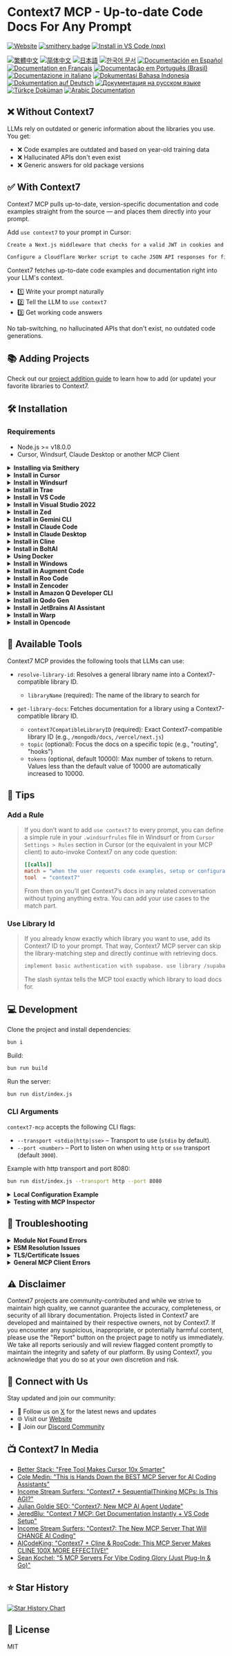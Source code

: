 # Context7 MCP - Up-to-date Code Docs For Any Prompt

[![Website](https://img.shields.io/badge/Website-context7.com-blue)](https://context7.com) [![smithery badge](https://smithery.ai/badge/@upstash/context7-mcp)](https://smithery.ai/server/@upstash/context7-mcp) [<img alt="Install in VS Code (npx)" src="https://img.shields.io/badge/VS_Code-VS_Code?style=flat-square&label=Install%20Context7%20MCP&color=0098FF">](https://insiders.vscode.dev/redirect?url=vscode%3Amcp%2Finstall%3F%7B%22name%22%3A%22context7%22%2C%22command%22%3A%22npx%22%2C%22args%22%3A%5B%22-y%22%2C%22%40upstash%2Fcontext7-mcp%40latest%22%5D%7D)

[![繁體中文](https://img.shields.io/badge/docs-繁體中文-yellow)](./docs/README.zh-TW.md) [![简体中文](https://img.shields.io/badge/docs-简体中文-yellow)](./docs/README.zh-CN.md) [![日本語](https://img.shields.io/badge/docs-日本語-b7003a)](./docs/README.ja.md) [![한국어 문서](https://img.shields.io/badge/docs-한국어-green)](./docs/README.ko.md) [![Documentación en Español](https://img.shields.io/badge/docs-Español-orange)](./docs/README.es.md) [![Documentation en Français](https://img.shields.io/badge/docs-Français-blue)](./docs/README.fr.md) [![Documentação em Português (Brasil)](<https://img.shields.io/badge/docs-Português%20(Brasil)-purple>)](./docs/README.pt-BR.md) [![Documentazione in italiano](https://img.shields.io/badge/docs-Italian-red)](./docs/README.it.md) [![Dokumentasi Bahasa Indonesia](https://img.shields.io/badge/docs-Bahasa%20Indonesia-pink)](./docs/README.id-ID.md) [![Dokumentation auf Deutsch](https://img.shields.io/badge/docs-Deutsch-darkgreen)](./docs/README.de.md) [![Документация на русском языке](https://img.shields.io/badge/docs-Русский-darkblue)](./docs/README.ru.md) [![Türkçe Doküman](https://img.shields.io/badge/docs-Türkçe-blue)](./docs/README.tr.md) [![Arabic Documentation](https://img.shields.io/badge/docs-Arabic-white)](./docs/README.ar.md)

## ❌ Without Context7

LLMs rely on outdated or generic information about the libraries you use. You get:

- ❌ Code examples are outdated and based on year-old training data
- ❌ Hallucinated APIs don't even exist
- ❌ Generic answers for old package versions

## ✅ With Context7

Context7 MCP pulls up-to-date, version-specific documentation and code examples straight from the source — and places them directly into your prompt.

Add `use context7` to your prompt in Cursor:

```txt
Create a Next.js middleware that checks for a valid JWT in cookies and redirects unauthenticated users to `/login`. use context7
```

```txt
Configure a Cloudflare Worker script to cache JSON API responses for five minutes. use context7
```

Context7 fetches up-to-date code examples and documentation right into your LLM's context.

- 1️⃣ Write your prompt naturally
- 2️⃣ Tell the LLM to `use context7`
- 3️⃣ Get working code answers

No tab-switching, no hallucinated APIs that don't exist, no outdated code generations.

## 📚 Adding Projects

Check out our [project addition guide](./docs/adding-projects.md) to learn how to add (or update) your favorite libraries to Context7.

## 🛠️ Installation

### Requirements

- Node.js >= v18.0.0
- Cursor, Windsurf, Claude Desktop or another MCP Client

<details>
<summary><b>Installing via Smithery</b></summary>

To install Context7 MCP Server for any client automatically via [Smithery](https://smithery.ai/server/@upstash/context7-mcp):

```bash
npx -y @smithery/cli@latest install @upstash/context7-mcp --client <CLIENT_NAME> --key <YOUR_SMITHERY_KEY>
```

You can find your Smithery key in the [Smithery.ai webpage](https://smithery.ai/server/@upstash/context7-mcp).

</details>

<details>
<summary><b>Install in Cursor</b></summary>

Go to: `Settings` -> `Cursor Settings` -> `MCP` -> `Add new global MCP server`

Pasting the following configuration into your Cursor `~/.cursor/mcp.json` file is the recommended approach. You may also install in a specific project by creating `.cursor/mcp.json` in your project folder. See [Cursor MCP docs](https://docs.cursor.com/context/model-context-protocol) for more info.

> Since Cursor 1.0, you can click the install button below for instant one-click installation.

#### Cursor Remote Server Connection

[![Install MCP Server](https://cursor.com/deeplink/mcp-install-dark.svg)](https://cursor.com/install-mcp?name=context7&config=eyJ1cmwiOiJodHRwczovL21jcC5jb250ZXh0Ny5jb20vbWNwIn0%3D)

```json
{
  "mcpServers": {
    "context7": {
      "url": "https://mcp.context7.com/mcp"
    }
  }
}
```

#### Cursor Local Server Connection

[![Install MCP Server](https://cursor.com/deeplink/mcp-install-dark.svg)](https://cursor.com/install-mcp?name=context7&config=eyJjb21tYW5kIjoibnB4IC15IEB1cHN0YXNoL2NvbnRleHQ3LW1jcCJ9)

```json
{
  "mcpServers": {
    "context7": {
      "command": "npx",
      "args": ["-y", "@upstash/context7-mcp"]
    }
  }
}
```

<details>
<summary>Alternative: Use Bun</summary>

[![Install MCP Server](https://cursor.com/deeplink/mcp-install-dark.svg)](https://cursor.com/install-mcp?name=context7&config=eyJjb21tYW5kIjoiYnVueCAteSBAdXBzdGFzaC9jb250ZXh0Ny1tY3AifQ%3D%3D)

```json
{
  "mcpServers": {
    "context7": {
      "command": "bunx",
      "args": ["-y", "@upstash/context7-mcp"]
    }
  }
}
```

</details>

<details>
<summary>Alternative: Use Deno</summary>

[![Install MCP Server](https://cursor.com/deeplink/mcp-install-dark.svg)](https://cursor.com/install-mcp?name=context7&config=eyJjb21tYW5kIjoiZGVubyBydW4gLS1hbGxvdy1lbnYgLS1hbGxvdy1uZXQgbnBtOkB1cHN0YXNoL2NvbnRleHQ3LW1jcCJ9)

```json
{
  "mcpServers": {
    "context7": {
      "command": "deno",
      "args": ["run", "--allow-env=NO_DEPRECATION,TRACE_DEPRECATION", "--allow-net", "npm:@upstash/context7-mcp"]
    }
  }
}
```

</details>

</details>

<details>
<summary><b>Install in Windsurf</b></summary>

Add this to your Windsurf MCP config file. See [Windsurf MCP docs](https://docs.windsurf.com/windsurf/mcp) for more info.

#### Windsurf Remote Server Connection

```json
{
  "mcpServers": {
    "context7": {
      "serverUrl": "https://mcp.context7.com/sse"
    }
  }
}
```

#### Windsurf Local Server Connection

```json
{
  "mcpServers": {
    "context7": {
      "command": "npx",
      "args": ["-y", "@upstash/context7-mcp"]
    }
  }
}
```

</details>

<details>
<summary><b>Install in Trae</b></summary>

Use the Add manually feature and fill in the JSON configuration information for that MCP server.
For more details, visit the [Trae documentation](https://docs.trae.ai/ide/model-context-protocol?_lang=en).

#### Trae Remote Server Connection

```json
{
  "mcpServers": {
    "context7": {
      "url": "https://mcp.context7.com/mcp"
    }
  }
}
```

#### Trae Local Server Connection

```json
{
  "mcpServers": {
    "context7": {
      "command": "npx",
      "args": [
        "-y",
        "@upstash/context7-mcp"
      ]
    }
  }
}
```

</details>

<details>
<summary><b>Install in VS Code</b></summary>

[<img alt="Install in VS Code (npx)" src="https://img.shields.io/badge/VS_Code-VS_Code?style=flat-square&label=Install%20Context7%20MCP&color=0098FF">](https://insiders.vscode.dev/redirect?url=vscode%3Amcp%2Finstall%3F%7B%22name%22%3A%22context7%22%2C%22command%22%3A%22npx%22%2C%22args%22%3A%5B%22-y%22%2C%22%40upstash%2Fcontext7-mcp%40latest%22%5D%7D)
[<img alt="Install in VS Code Insiders (npx)" src="https://img.shields.io/badge/VS_Code_Insiders-VS_Code_Insiders?style=flat-square&label=Install%20Context7%20MCP&color=24bfa5">](https://insiders.vscode.dev/redirect?url=vscode-insiders%3Amcp%2Finstall%3F%7B%22name%22%3A%22context7%22%2C%22command%22%3A%22npx%22%2C%22args%22%3A%5B%22-y%22%2C%22%40upstash%2Fcontext7-mcp%40latest%22%5D%7D)

Add this to your VS Code MCP config file. See [VS Code MCP docs](https://code.visualstudio.com/docs/copilot/chat/mcp-servers) for more info.

#### VS Code Remote Server Connection

```json
"mcp": {
  "servers": {
    "context7": {
      "type": "http",
      "url": "https://mcp.context7.com/mcp"
    }
  }
}
```

#### VS Code Local Server Connection

```json
"mcp": {
  "servers": {
    "context7": {
      "type": "stdio",
      "command": "npx",
      "args": ["-y", "@upstash/context7-mcp"]
    }
  }
}
```

</details>

<details>
<summary><b>Install in Visual Studio 2022</b></summary>

You can configure Context7 MCP in Visual Studio 2022 by following the [Visual Studio MCP Servers documentation](https://learn.microsoft.com/visualstudio/ide/mcp-servers?view=vs-2022).

Add this to your Visual Studio MCP config file (see the [Visual Studio docs](https://learn.microsoft.com/visualstudio/ide/mcp-servers?view=vs-2022) for details):

```json
{
  "mcp": {
    "servers": {
      "context7": {
        "type": "http",
        "url": "https://mcp.context7.com/mcp"
      }
    }
  }
}
```

Or, for a local server:

```json
{
  "mcp": {
    "servers": {
      "context7": {
        "type": "stdio",
        "command": "npx",
        "args": ["-y", "@upstash/context7-mcp"]
      }
    }
  }
}
```

For more information and troubleshooting, refer to the [Visual Studio MCP Servers documentation](https://learn.microsoft.com/visualstudio/ide/mcp-servers?view=vs-2022).
</details>

<details>
<summary><b>Install in Zed</b></summary>

It can be installed via [Zed Extensions](https://zed.dev/extensions?query=Context7) or you can add this to your Zed `settings.json`. See [Zed Context Server docs](https://zed.dev/docs/assistant/context-servers) for more info.

```json
{
  "context_servers": {
    "Context7": {
      "command": {
        "path": "npx",
        "args": ["-y", "@upstash/context7-mcp"]
      },
      "settings": {}
    }
  }
}
```

</details>

<details>
<summary><b>Install in Gemini CLI</b></summary>

See [Gemini CLI Configuration](https://github.com/google-gemini/gemini-cli/blob/main/docs/cli/configuration.md) for details.

1.  Open the Gemini CLI settings file. The location is `~/.gemini/settings.json` (where `~` is your home directory).
2.  Add the following to the `mcpServers` object in your `settings.json` file:

```json
{
  "mcpServers": {
    "context7": {
      "command": "npx",
      "args": ["-y", "@upstash/context7-mcp"]
    }
  }
}
```

If the `mcpServers` object does not exist, create it.

</details>

<details>
<summary><b>Install in Claude Code</b></summary>

Run this command. See [Claude Code MCP docs](https://docs.anthropic.com/en/docs/agents-and-tools/claude-code/tutorials#set-up-model-context-protocol-mcp) for more info.

#### Claude Code Remote Server Connection

```sh
claude mcp add --transport http context7 https://mcp.context7.com/mcp
```

Or using SSE transport:

```sh
claude mcp add --transport sse context7 https://mcp.context7.com/sse
```

#### Claude Code Local Server Connection

```sh
claude mcp add context7 -- npx -y @upstash/context7-mcp
```

</details>

<details>
<summary><b>Install in Claude Desktop</b></summary>

Add this to your Claude Desktop `claude_desktop_config.json` file. See [Claude Desktop MCP docs](https://modelcontextprotocol.io/quickstart/user) for more info.

```json
{
  "mcpServers": {
    "Context7": {
      "command": "npx",
      "args": ["-y", "@upstash/context7-mcp"]
    }
  }
}
```

</details>

<details>
<summary>
<b>Install in Cline</b>
</summary>

You can easily install Context7 through the [Cline MCP Server Marketplace](https://cline.bot/mcp-marketplace) by following these instructions:

1. Open **Cline**.
1. Click the hamburger menu icon (☰) to enter the **MCP Servers** section.
2. Use the search bar within the **Marketplace** tab to find *Context7*.
3. Click the **Install** button.

</details>

<details>
<summary><b>Install in BoltAI</b></summary>

Open the "Settings" page of the app, navigate to "Plugins," and enter the following JSON:

```json
{
  "mcpServers": {
    "context7": {
      "command": "npx",
      "args": ["-y", "@upstash/context7-mcp"]
    }
  }
}
```

Once saved, enter in the chat `get-library-docs` followed by your Context7 documentation ID (e.g., `get-library-docs /nuxt/ui`). More information is available on [BoltAI's Documentation site](https://docs.boltai.com/docs/plugins/mcp-servers). For BoltAI on iOS, [see this guide](https://docs.boltai.com/docs/boltai-mobile/mcp-servers).

</details>

<details>
<summary><b>Using Docker</b></summary>

If you prefer to run the MCP server in a Docker container:

1. **Build the Docker Image:**

   First, create a `Dockerfile` in the project root (or anywhere you prefer):

   <details>
   <summary>Click to see Dockerfile content</summary>

   ```Dockerfile
   FROM node:18-alpine

   WORKDIR /app

   # Install the latest version globally
   RUN npm install -g @upstash/context7-mcp

   # Expose default port if needed (optional, depends on MCP client interaction)
   # EXPOSE 3000

   # Default command to run the server
   CMD ["context7-mcp"]
   ```

   </details>

   Then, build the image using a tag (e.g., `context7-mcp`). **Make sure Docker Desktop (or the Docker daemon) is running.** Run the following command in the same directory where you saved the `Dockerfile`:

   ```bash
   docker build -t context7-mcp .
   ```

2. **Configure Your MCP Client:**

   Update your MCP client's configuration to use the Docker command.

   _Example for a cline_mcp_settings.json:_

   ```json
   {
     "mcpServers": {
       "Сontext7": {
         "autoApprove": [],
         "disabled": false,
         "timeout": 60,
         "command": "docker",
         "args": ["run", "-i", "--rm", "context7-mcp"],
         "transportType": "stdio"
       }
     }
   }
   ```

   _Note: This is an example configuration. Please refer to the specific examples for your MCP client (like Cursor, VS Code, etc.) earlier in this README to adapt the structure (e.g., `mcpServers` vs `servers`). Also, ensure the image name in `args` matches the tag used during the `docker build` command._

</details>

<details>
<summary><b>Install in Windows</b></summary>

The configuration on Windows is slightly different compared to Linux or macOS (_`Cline` is used in the example_). The same principle applies to other editors; refer to the configuration of `command` and `args`.

```json
{
  "mcpServers": {
    "github.com/upstash/context7-mcp": {
      "command": "cmd",
      "args": ["/c", "npx", "-y", "@upstash/context7-mcp@latest"],
      "disabled": false,
      "autoApprove": []
    }
  }
}
```

</details>

<details>
<summary><b>Install in Augment Code</b></summary>

To configure Context7 MCP in Augment Code, you can use either the graphical interface or manual configuration.

### **A. Using the Augment Code UI**

1. Click the hamburger menu.
2. Select **Settings**.
3. Navigate to the **Tools** section.
4. Click the **+ Add MCP** button.
5. Enter the following command:

   ```
   npx -y @upstash/context7-mcp@latest
   ```

6. Name the MCP: **Context7**.
7. Click the **Add** button.

Once the MCP server is added, you can start using Context7's up-to-date code documentation features directly within Augment Code.

---

### **B. Manual Configuration**

1. Press Cmd/Ctrl Shift P or go to the hamburger menu in the Augment panel
2. Select Edit Settings
3. Under Advanced, click Edit in settings.json
4. Add the server configuration to the `mcpServers` array in the `augment.advanced` object

"augment.advanced": {
"mcpServers": [
{
"name": "context7",
"command": "npx",
"args": ["-y", "@upstash/context7-mcp"]
}
]
}

Once the MCP server is added, restart your editor. If you receive any errors, check the syntax to make sure closing brackets or commas are not missing.

</details>

<details>
<summary><b>Install in Roo Code</b></summary>

Add this to your Roo Code MCP configuration file. See [Roo Code MCP docs](https://docs.roocode.com/features/mcp/using-mcp-in-roo) for more info.

#### Roo Code Remote Server Connection

```json
{
  "mcpServers": {
    "context7": {
      "type": "streamable-http",
      "url": "https://mcp.context7.com/mcp"
    }
  }
}
```

#### Roo Code Local Server Connection

```json
{
  "mcpServers": {
    "context7": {
      "command": "npx",
      "args": ["-y", "@upstash/context7-mcp"]
    }
  }
}
```

</details>

<details>
<summary><b>Install in Zencoder</b></summary>

To configure Context7 MCP in Zencoder, follow these steps:

1. Go to the Zencoder menu (...)
2. From the dropdown menu, select Agent tools
3. Click on the Add custom MCP
4. Add the name and server configuration from below, and make sure to hit the Install button

```json
{
    "command": "npx",
    "args": [
        "-y",
        "@upstash/context7-mcp@latest"
    ]
}
```

Once the MCP server is added, you can easily continue using it.

</details>

<details>
<summary><b>Install in Amazon Q Developer CLI</b></summary>

Add this to your Amazon Q Developer CLI configuration file. See [Amazon Q Developer CLI docs](https://docs.aws.amazon.com/amazonq/latest/qdeveloper-ug/command-line-mcp-configuration.html) for more details.

```json
{
  "mcpServers": {
    "context7": {
      "command": "npx",
      "args": ["-y", "@upstash/context7-mcp@latest"]
    }
  }
}
```
</details>

<details>
<summary><b>Install in Qodo Gen</b></summary>

See [Qodo Gen docs](https://docs.qodo.ai/qodo-documentation/qodo-gen/qodo-gen-chat/agentic-mode/agentic-tools-mcps) for more details.

1. Open Qodo Gen chat panel in VSCode or IntelliJ.
2. Click Connect more tools.
3. Click + Add new MCP.
4. Add the following configuration:

```json
{
  "mcpServers": {
    "context7": {
      "url": "https://mcp.context7.com/mcp"
    }
  }
}
```
</details>

<details>
<summary><b>Install in JetBrains AI Assistant</b></summary>

See [JetBrains AI Assistant Documentation](https://www.jetbrains.com/help/ai-assistant/configure-an-mcp-server.html) for more details.

1. In JetBrains IDEs go to `Settings` -> `Tools` -> `AI Assistant` -> `Model Context Protocol (MCP)`
2. Click `+ Add`.
3. Click on `Command` in the top-left corner of the dialog and select the As JSON option from the list
4. Add this configuration and click `OK`

```json
{
  "mcpServers": {
    "context7": {
      "command": "npx",
      "args": ["-y", "@upstash/context7-mcp"]
    }
  }
}
```

5. Click `Apply` to save changes.

</details>

<details>
<summary><b>Install in Warp</b></summary>

See [Warp Model Context Protocol Documentation](https://docs.warp.dev/knowledge-and-collaboration/mcp#adding-an-mcp-server) for details.

1. Navigate `Settings` > `AI` > `Manage MCP servers`.
2. Add a new MCP server by clicking the `+ Add` button.
3. Paste the configuration given below:

```json
{
  "Context7": {
    "command": "npx",
    "args": [
      "-y",
      "@upstash/context7-mcp"
    ],
    "env": {},
    "working_directory": null,
    "start_on_launch": true
  }
}
```

4. Click `Save` to apply the changes.

</details>

<details>
<summary><b>Install in Opencode</b></summary>

Pasting the following configuration into your Opencode `~/.config/opencode/config.json` file is the recommended approach. Alternatively, you can paste it into a `opencode.json` file at the root of your project. See [Opencode MCP docs](https://opencode.ai/docs/mcp-servers) for more info.

#### Opencode Remote Server Connection

```json
"mcp": {
    "remotemcp": {
      "type": "remote",
      "url": "https://mcp.context7.com/mcp",
      "enabled": true
    }
  }
```

#### Opencode Local Server Connection

```json
{
  "mcpServers": {
    "context7": {
      "type": "local",
      "command": ["npx", "-y", "@upstash/context7-mcp"],
      "enabled": true
    }
  }
}
```

</details>

## 🔨 Available Tools

Context7 MCP provides the following tools that LLMs can use:

- `resolve-library-id`: Resolves a general library name into a Context7-compatible library ID.

  - `libraryName` (required): The name of the library to search for

- `get-library-docs`: Fetches documentation for a library using a Context7-compatible library ID.
  - `context7CompatibleLibraryID` (required): Exact Context7-compatible library ID (e.g., `/mongodb/docs`, `/vercel/next.js`)
  - `topic` (optional): Focus the docs on a specific topic (e.g., "routing", "hooks")
  - `tokens` (optional, default 10000): Max number of tokens to return. Values less than the default value of 10000 are automatically increased to 10000.

## 🛟 Tips

### Add a Rule
> If you don’t want to add `use context7` to every prompt, you can define a simple rule in your `.windsurfrules` file in Windsurf or from `Cursor Settings > Rules` section in Cursor (or the equivalent in your MCP client) to auto-invoke Context7 on any code question:
> ```toml
> [[calls]]
> match = "when the user requests code examples, setup or configuration steps, or library/API documentation"
> tool  = "context7"
> ```
> From then on you’ll get Context7’s docs in any related conversation without typing anything extra. You can add your use cases to the match part.

### Use Library Id
> If you already know exactly which library you want to use, add its Context7 ID to your prompt. That way, Context7 MCP server can skip the library-matching step and directly continue with retrieving docs.
> ```txt
> implement basic authentication with supabase. use library /supabase/supabase for api and docs
> ```
> The slash syntax tells the MCP tool exactly which library to load docs for.



## 💻 Development

Clone the project and install dependencies:

```bash
bun i
```

Build:

```bash
bun run build
```

Run the server:

```bash
bun run dist/index.js
```

### CLI Arguments

`context7-mcp` accepts the following CLI flags:

- `--transport <stdio|http|sse>` – Transport to use (`stdio` by default).
- `--port <number>` – Port to listen on when using `http` or `sse` transport (default `3000`).

Example with http transport and port 8080:

```bash
bun run dist/index.js --transport http --port 8080
```

<details>
<summary><b>Local Configuration Example</b></summary>

```json
{
  "mcpServers": {
    "context7": {
      "command": "npx",
      "args": ["tsx", "/path/to/folder/context7-mcp/src/index.ts"]
    }
  }
}
```

</details>

<details>
<summary><b>Testing with MCP Inspector</b></summary>

```bash
npx -y @modelcontextprotocol/inspector npx @upstash/context7-mcp
```

</details>

## 🚨 Troubleshooting

<details>
<summary><b>Module Not Found Errors</b></summary>

If you encounter `ERR_MODULE_NOT_FOUND`, try using `bunx` instead of `npx`:

```json
{
  "mcpServers": {
    "context7": {
      "command": "bunx",
      "args": ["-y", "@upstash/context7-mcp"]
    }
  }
}
```

This often resolves module resolution issues in environments where `npx` doesn't properly install or resolve packages.

</details>

<details>
<summary><b>ESM Resolution Issues</b></summary>

For errors like `Error: Cannot find module 'uriTemplate.js'`, try the `--experimental-vm-modules` flag:

```json
{
  "mcpServers": {
    "context7": {
      "command": "npx",
      "args": ["-y", "--node-options=--experimental-vm-modules", "@upstash/context7-mcp@1.0.6"]
    }
  }
}
```

</details>

<details>
<summary><b>TLS/Certificate Issues</b></summary>

Use the `--experimental-fetch` flag to bypass TLS-related problems:

```json
{
  "mcpServers": {
    "context7": {
      "command": "npx",
      "args": ["-y", "--node-options=--experimental-fetch", "@upstash/context7-mcp"]
    }
  }
}
```

</details>

<details>
<summary><b>General MCP Client Errors</b></summary>

1. Try adding `@latest` to the package name
2. Use `bunx` as an alternative to `npx`
3. Consider using `deno` as another alternative
4. Ensure you're using Node.js v18 or higher for native fetch support

</details>

## ⚠️ Disclaimer

Context7 projects are community-contributed and while we strive to maintain high quality, we cannot guarantee the accuracy, completeness, or security of all library documentation. Projects listed in Context7 are developed and maintained by their respective owners, not by Context7. If you encounter any suspicious, inappropriate, or potentially harmful content, please use the "Report" button on the project page to notify us immediately. We take all reports seriously and will review flagged content promptly to maintain the integrity and safety of our platform. By using Context7, you acknowledge that you do so at your own discretion and risk.

## 🤝 Connect with Us

Stay updated and join our community:

- 📢 Follow us on [X](https://x.com/contextai) for the latest news and updates
- 🌐 Visit our [Website](https://context7.com)
- 💬 Join our [Discord Community](https://upstash.com/discord)

## 📺 Context7 In Media

- [Better Stack: "Free Tool Makes Cursor 10x Smarter"](https://youtu.be/52FC3qObp9E)
- [Cole Medin: "This is Hands Down the BEST MCP Server for AI Coding Assistants"](https://www.youtube.com/watch?v=G7gK8H6u7Rs)
- [Income Stream Surfers: "Context7 + SequentialThinking MCPs: Is This AGI?"](https://www.youtube.com/watch?v=-ggvzyLpK6o)
- [Julian Goldie SEO: "Context7: New MCP AI Agent Update"](https://www.youtube.com/watch?v=CTZm6fBYisc)
- [JeredBlu: "Context 7 MCP: Get Documentation Instantly + VS Code Setup"](https://www.youtube.com/watch?v=-ls0D-rtET4)
- [Income Stream Surfers: "Context7: The New MCP Server That Will CHANGE AI Coding"](https://www.youtube.com/watch?v=PS-2Azb-C3M)
- [AICodeKing: "Context7 + Cline & RooCode: This MCP Server Makes CLINE 100X MORE EFFECTIVE!"](https://www.youtube.com/watch?v=qZfENAPMnyo)
- [Sean Kochel: "5 MCP Servers For Vibe Coding Glory (Just Plug-In & Go)"](https://www.youtube.com/watch?v=LqTQi8qexJM)

## ⭐ Star History

[![Star History Chart](https://api.star-history.com/svg?repos=upstash/context7&type=Date)](https://www.star-history.com/#upstash/context7&Date)

## 📄 License

MIT
